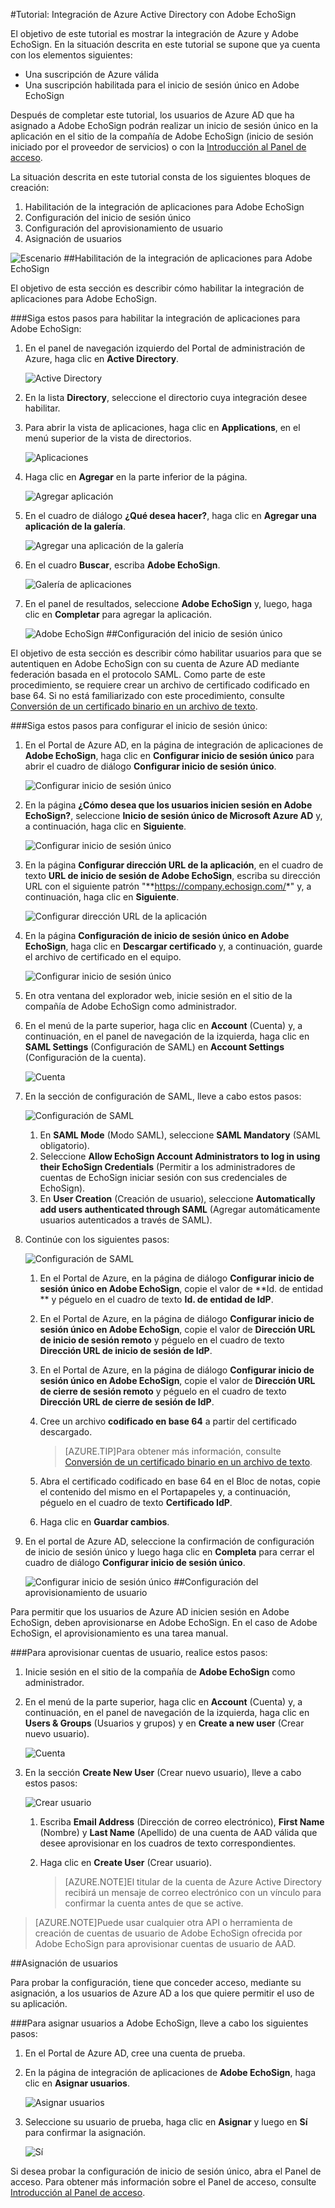 <properties 
    pageTitle="Tutorial: Integración de Azure Active Directory con Adobe EchoSign | Microsoft Azure" 
    description="Aprenda a usar Adobe EchoSign con Azure Active Directory para habilitar el inicio de sesión único, el aprovisionamiento automatizado, etc." 
    services="active-directory" 
    authors="jeevansd"  
    documentationCenter="na" 
    manager="stevenpo"/>
<tags 
    ms.service="active-directory" 
    ms.devlang="na" 
    ms.topic="article" 
    ms.tgt_pltfrm="na" 
    ms.workload="identity" 
    ms.date="01/14/2016" 
    ms.author="jeedes" />

#Tutorial: Integración de Azure Active Directory con Adobe EchoSign

El objetivo de este tutorial es mostrar la integración de Azure y Adobe EchoSign. En la situación descrita en este tutorial se supone que ya cuenta con los elementos siguientes:

-   Una suscripción de Azure válida
-   Una suscripción habilitada para el inicio de sesión único en Adobe EchoSign

Después de completar este tutorial, los usuarios de Azure AD que ha asignado a Adobe EchoSign podrán realizar un inicio de sesión único en la aplicación en el sitio de la compañía de Adobe EchoSign (inicio de sesión iniciado por el proveedor de servicios) o con la [Introducción al Panel de acceso](active-directory-saas-access-panel-introduction.md).

La situación descrita en este tutorial consta de los siguientes bloques de creación:

1.  Habilitación de la integración de aplicaciones para Adobe EchoSign
2.  Configuración del inicio de sesión único
3.  Configuración del aprovisionamiento de usuario
4.  Asignación de usuarios

![Escenario](./media/active-directory-saas-adobe-echosign-tutorial/IC789511.png "Escenario")
##Habilitación de la integración de aplicaciones para Adobe EchoSign

El objetivo de esta sección es describir cómo habilitar la integración de aplicaciones para Adobe EchoSign.

###Siga estos pasos para habilitar la integración de aplicaciones para Adobe EchoSign:

1.  En el panel de navegación izquierdo del Portal de administración de Azure, haga clic en **Active Directory**.

    ![Active Directory](./media/active-directory-saas-adobe-echosign-tutorial/IC700993.png "Active Directory")

2.  En la lista **Directory**, seleccione el directorio cuya integración desee habilitar.

3.  Para abrir la vista de aplicaciones, haga clic en **Applications**, en el menú superior de la vista de directorios.

    ![Aplicaciones](./media/active-directory-saas-adobe-echosign-tutorial/IC700994.png "Aplicaciones")

4.  Haga clic en **Agregar** en la parte inferior de la página.

    ![Agregar aplicación](./media/active-directory-saas-adobe-echosign-tutorial/IC749321.png "Agregar aplicación")

5.  En el cuadro de diálogo **¿Qué desea hacer?**, haga clic en **Agregar una aplicación de la galería**.

    ![Agregar una aplicación de la galería](./media/active-directory-saas-adobe-echosign-tutorial/IC749322.png "Agregar una aplicación de la galería")

6.  En el cuadro **Buscar**, escriba **Adobe EchoSign**.

    ![Galería de aplicaciones](./media/active-directory-saas-adobe-echosign-tutorial/IC789514.png "Galería de aplicaciones")

7.  En el panel de resultados, seleccione **Adobe EchoSign** y, luego, haga clic en **Completar** para agregar la aplicación.

    ![Adobe EchoSign](./media/active-directory-saas-adobe-echosign-tutorial/IC789515.png "Adobe EchoSign")
##Configuración del inicio de sesión único

El objetivo de esta sección es describir cómo habilitar usuarios para que se autentiquen en Adobe EchoSign con su cuenta de Azure AD mediante federación basada en el protocolo SAML. Como parte de este procedimiento, se requiere crear un archivo de certificado codificado en base 64. Si no está familiarizado con este procedimiento, consulte [Conversión de un certificado binario en un archivo de texto](http://youtu.be/PlgrzUZ-Y1o).

###Siga estos pasos para configurar el inicio de sesión único:

1.  En el Portal de Azure AD, en la página de integración de aplicaciones de **Adobe EchoSign**, haga clic en **Configurar inicio de sesión único** para abrir el cuadro de diálogo **Configurar inicio de sesión único**.

    ![Configurar inicio de sesión único](./media/active-directory-saas-adobe-echosign-tutorial/IC789516.png "Configurar inicio de sesión único")

2.  En la página **¿Cómo desea que los usuarios inicien sesión en Adobe EchoSign?**, seleccione **Inicio de sesión único de Microsoft Azure AD** y, a continuación, haga clic en **Siguiente**.

    ![Configurar inicio de sesión único](./media/active-directory-saas-adobe-echosign-tutorial/IC789517.png "Configurar inicio de sesión único")

3.  En la página **Configurar dirección URL de la aplicación**, en el cuadro de texto **URL de inicio de sesión de Adobe EchoSign**, escriba su dirección URL con el siguiente patrón "**https://company.echosign.com/*" y, a continuación, haga clic en **Siguiente**.

    ![Configurar dirección URL de la aplicación](./media/active-directory-saas-adobe-echosign-tutorial/IC789518.png "Configurar dirección URL de la aplicación")

4.  En la página **Configuración de inicio de sesión único en Adobe EchoSign**, haga clic en **Descargar certificado** y, a continuación, guarde el archivo de certificado en el equipo.

    ![Configurar inicio de sesión único](./media/active-directory-saas-adobe-echosign-tutorial/IC789519.png "Configurar inicio de sesión único")

5.  En otra ventana del explorador web, inicie sesión en el sitio de la compañía de Adobe EchoSign como administrador.

6.  En el menú de la parte superior, haga clic en **Account** (Cuenta) y, a continuación, en el panel de navegación de la izquierda, haga clic en **SAML Settings** (Configuración de SAML) en **Account Settings** (Configuración de la cuenta).

    ![Cuenta](./media/active-directory-saas-adobe-echosign-tutorial/IC789520.png "Cuenta")

7.  En la sección de configuración de SAML, lleve a cabo estos pasos:

    ![Configuración de SAML](./media/active-directory-saas-adobe-echosign-tutorial/IC789521.png "Configuración de SAML")

    1.  En **SAML Mode** (Modo SAML), seleccione **SAML Mandatory** (SAML obligatorio).
    2.  Seleccione **Allow EchoSign Account Administrators to log in using their EchoSign Credentials** (Permitir a los administradores de cuentas de EchoSign iniciar sesión con sus credenciales de EchoSign).
    3.  En **User Creation** (Creación de usuario), seleccione **Automatically add users authenticated through SAML** (Agregar automáticamente usuarios autenticados a través de SAML).

8.  Continúe con los siguientes pasos:

    ![Configuración de SAML](./media/active-directory-saas-adobe-echosign-tutorial/IC789522.png "Configuración de SAML")

    1.  En el Portal de Azure, en la página de diálogo **Configurar inicio de sesión único en Adobe EchoSign**, copie el valor de **Id. de entidad ** y péguelo en el cuadro de texto **Id. de entidad de IdP**.
    2.  En el Portal de Azure, en la página de diálogo **Configurar inicio de sesión único en Adobe EchoSign**, copie el valor de **Dirección URL de inicio de sesión remoto** y péguelo en el cuadro de texto **Dirección URL de inicio de sesión de IdP**.
    3.  En el Portal de Azure, en la página de diálogo **Configurar inicio de sesión único en Adobe EchoSign**, copie el valor de **Dirección URL de cierre de sesión remoto** y péguelo en el cuadro de texto **Dirección URL de cierre de sesión de IdP**.
    4.  Cree un archivo **codificado en base 64** a partir del certificado descargado.  

		>[AZURE.TIP]Para obtener más información, consulte [Conversión de un certificado binario en un archivo de texto](http://youtu.be/PlgrzUZ-Y1o).
    5.  Abra el certificado codificado en base 64 en el Bloc de notas, copie el contenido del mismo en el Portapapeles y, a continuación, péguelo en el cuadro de texto **Certificado IdP**.
    6.  Haga clic en **Guardar cambios**.

9.  En el portal de Azure AD, seleccione la confirmación de configuración de inicio de sesión único y luego haga clic en **Completa** para cerrar el cuadro de diálogo **Configurar inicio de sesión único**.

    ![Configurar inicio de sesión único](./media/active-directory-saas-adobe-echosign-tutorial/IC789523.png "Configurar inicio de sesión único")
##Configuración del aprovisionamiento de usuario

Para permitir que los usuarios de Azure AD inicien sesión en Adobe EchoSign, deben aprovisionarse en Adobe EchoSign. En el caso de Adobe EchoSign, el aprovisionamiento es una tarea manual.

###Para aprovisionar cuentas de usuario, realice estos pasos:

1.  Inicie sesión en el sitio de la compañía de **Adobe EchoSign** como administrador.

2.  En el menú de la parte superior, haga clic en **Account** (Cuenta) y, a continuación, en el panel de navegación de la izquierda, haga clic en **Users & Groups** (Usuarios y grupos) y en **Create a new user** (Crear nuevo usuario).

    ![Cuenta](./media/active-directory-saas-adobe-echosign-tutorial/IC789524.png "Cuenta")

3.  En la sección **Create New User** (Crear nuevo usuario), lleve a cabo estos pasos:

    ![Crear usuario](./media/active-directory-saas-adobe-echosign-tutorial/IC789525.png "Crear usuario")

    1.  Escriba **Email Address** (Dirección de correo electrónico), **First Name** (Nombre) y **Last Name** (Apellido) de una cuenta de AAD válida que desee aprovisionar en los cuadros de texto correspondientes.
    2.  Haga clic en **Create User** (Crear usuario).

		>[AZURE.NOTE]El titular de la cuenta de Azure Active Directory recibirá un mensaje de correo electrónico con un vínculo para confirmar la cuenta antes de que se active.

>[AZURE.NOTE]Puede usar cualquier otra API o herramienta de creación de cuentas de usuario de Adobe EchoSign ofrecida por Adobe EchoSign para aprovisionar cuentas de usuario de AAD.

##Asignación de usuarios

Para probar la configuración, tiene que conceder acceso, mediante su asignación, a los usuarios de Azure AD a los que quiere permitir el uso de su aplicación.

###Para asignar usuarios a Adobe EchoSign, lleve a cabo los siguientes pasos:

1.  En el Portal de Azure AD, cree una cuenta de prueba.

2.  En la página de integración de aplicaciones de **Adobe EchoSign**, haga clic en **Asignar usuarios**.

    ![Asignar usuarios](./media/active-directory-saas-adobe-echosign-tutorial/IC789526.png "Asignar usuarios")

3.  Seleccione su usuario de prueba, haga clic en **Asignar** y luego en **Sí** para confirmar la asignación.

    ![Sí](./media/active-directory-saas-adobe-echosign-tutorial/IC767830.png "Sí")

Si desea probar la configuración de inicio de sesión único, abra el Panel de acceso. Para obtener más información sobre el Panel de acceso, consulte [Introducción al Panel de acceso](active-directory-saas-access-panel-introduction.md).

<!---HONumber=AcomDC_0121_2016-->